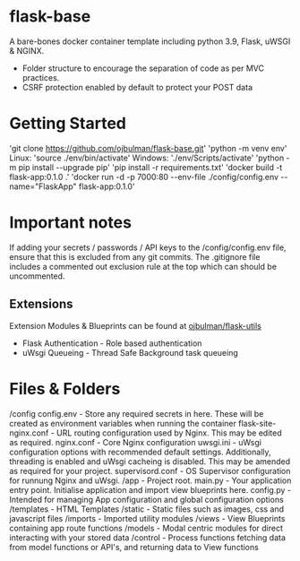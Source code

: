# flask-base
A bare-bones docker container template including python 3.9, Flask, uWSGI & NGINX.

- Folder structure to encourage the separation of code as per MVC practices.
- CSRF protection enabled by default to protect your POST data


# Getting Started
'git clone https://github.com/ojbulman/flask-base.git'
'python -m venv env'
Linux: 'source ./env/bin/activate'
Windows: './env/Scripts/activate'
'python -m pip install --upgrade pip'
'pip install -r requirements.txt'
'docker build -t flask-app:0.1.0 .'
'docker run -d -p 7000:80 --env-file ./config/config.env --name="FlaskApp" flask-app:0.1.0'

# Important notes
If adding your secrets / passwords / API keys to the /config/config.env file, ensure that this is excluded from any git commits. The .gitignore file includes a commented out exclusion rule at the top which can should be uncommented.

## Extensions
Extension Modules & Blueprints can be found at [ojbulman/flask-utils]('https://github.com/ojbulman/flask-utils')
- Flask Authentication - Role based authentication
- uWsgi Queueing - Thread Safe Background task queueing

# Files & Folders
/config
    config.env  - Store any required secrets in here. These will be created as environment variables when running the container
    flask-site-nginx.conf   - URL routing configuration used by Nginx. This may be edited as required.
    nginx.conf  - Core Nginx configuration
    uwsgi.ini   - uWsgi configuration options with recommended default settings. Additionally, threading is enabled and uWsgi cacheing is disabled. This may be amended as required for your project.
    supervisord.conf    - OS Supervisor configuration for runnung Nginx and uWsgi.
/app    - Project root.
    main.py - Your application entry point. Initialise application and import view blueprints here.
    config.py   - Intended for managing App configuration and global configuration options
    /templates  - HTML Templates
    /static     - Static files such as images, css and javascript files
    /imports    - Imported utility modules
    /views      - View Blueprints containing app route functions
    /models     - Modal centric modules for direct interacting with your stored data
    /control    - Process functions fetching data from model functions or API's, and returning data to View functions

